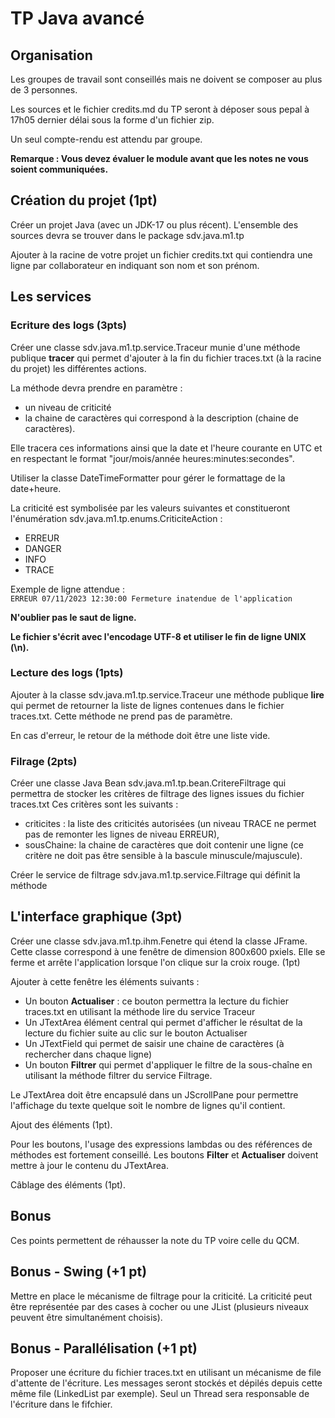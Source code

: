 
# TP Java avancé


## Organisation

Les groupes de travail sont conseillés mais ne doivent se composer au plus de 3 personnes.

Les sources et le fichier credits.md du TP seront à déposer sous pepal à 17h05 dernier délai sous la forme d'un fichier zip.

Un seul compte-rendu est attendu par groupe.

**Remarque : Vous devez évaluer le module avant que les notes ne vous soient communiquées.**


## Création du projet (1pt)

Créer un projet Java (avec un JDK-17 ou plus récent).
L'ensemble des sources devra se trouver dans le package sdv.java.m1.tp

Ajouter à la racine de votre projet un fichier credits.txt qui contiendra une ligne par collaborateur en indiquant son nom et son prénom.


## Les services

### Ecriture des logs (3pts)

Créer une classe sdv.java.m1.tp.service.Traceur munie d'une méthode publique **tracer** qui permet d'ajouter à la fin du fichier traces.txt (à la racine du projet) les différentes actions.

La méthode devra prendre en paramètre :
   - un niveau de criticité 
   - la chaine de caractères qui correspond à la description (chaine de caractères).

Elle tracera ces informations ainsi que la date et l'heure courante en UTC et en respectant le format "jour/mois/année heures:minutes:secondes".

Utiliser la classe DateTimeFormatter pour gérer le formattage de la date+heure.

La criticité est symbolisée par les valeurs suivantes et constitueront l'énumération sdv.java.m1.tp.enums.CriticiteAction :
 - ERREUR
 - DANGER
 - INFO
 - TRACE

Exemple de ligne attendue :  
`ERREUR 07/11/2023 12:30:00 Fermeture inatendue de l'application`

**N'oublier pas le saut de ligne.**

**Le fichier s'écrit avec l'encodage UTF-8 et utiliser le fin de ligne UNIX (\n).**


### Lecture des logs (1pts)

Ajouter à la classe sdv.java.m1.tp.service.Traceur une méthode publique **lire** qui permet de retourner la liste de lignes contenues dans le fichier traces.txt.
Cette méthode ne prend pas de paramètre.

En cas d'erreur, le retour de la méthode doit être une liste vide. 


### Filrage (2pts)

Créer une classe Java Bean sdv.java.m1.tp.bean.CritereFiltrage qui permettra de stocker les critères de filtrage des lignes issues du fichier traces.txt
Ces critères sont les suivants :
- criticites : la liste des criticités autorisées (un niveau TRACE ne permet pas de remonter les lignes de niveau ERREUR),
- sousChaine: la chaine de caractères que doit contenir une ligne (ce critère ne doit pas être sensible à la bascule minuscule/majuscule).

Créer le service de filtrage sdv.java.m1.tp.service.Filtrage qui définit la méthode 


## L'interface graphique (3pt)

Créer une classe sdv.java.m1.tp.ihm.Fenetre qui étend la classe JFrame.
Cette classe correspond à une fenêtre de dimension 800x600 pxiels.
Elle se ferme et arrête l'application lorsque l'on clique sur la croix rouge.
(1pt)


Ajouter à cette fenêtre les éléments suivants :
 - Un bouton **Actualiser** : ce bouton permettra la lecture du fichier traces.txt en utilisant la méthode lire du service Traceur
 - Un JTextArea élément central qui permet d'afficher le résultat de la lecture du fichier suite au clic sur le bouton Actualiser
 - Un JTextField qui permet de saisir une chaine de caractères (à rechercher dans chaque ligne)
 - Un bouton **Filtrer** qui permet d'appliquer le filtre de la sous-chaîne en utilisant la méthode filtrer du service Filtrage.

Le JTextArea doit être encapsulé dans un JScrollPane pour permettre l'affichage du texte quelque soit le nombre de lignes qu'il contient. 

Ajout des éléments (1pt).


Pour les boutons, l'usage des expressions lambdas ou des références de méthodes est fortement conseillé.
Les boutons **Filter** et **Actualiser** doivent mettre à jour le contenu du JTextArea.

Câblage des éléments (1pt).


## Bonus

Ces points permettent de réhausser la note du TP voire celle du QCM.

## Bonus - Swing (+1 pt)

Mettre en place le mécanisme de filtrage pour la criticité.
La criticité peut être représentée par des cases à cocher ou une JList (plusieurs niveaux peuvent être simultanément choisis).


## Bonus - Parallélisation (+1 pt)

Proposer une écriture du fichier traces.txt en utilisant un mécanisme de file d'attente de l'écriture.
Les messages seront stockés et dépilés depuis cette même file (LinkedList par exemple).
Seul un Thread sera responsable de l'écriture dans le fifchier.
